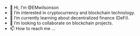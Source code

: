 - 👋 Hi, I’m @EMwilsonson
- 👀 I’m interested in cryptocurrency and blockchain technology.
- 🌱 I’m currently learning about decentralized finance (DeFi).
- 💞️ I’m looking to collaborate on blockchain projects.
- 📫 How to reach me ...

<!---
EMwilsonson/EMwilsonson is a ✨ special ✨ repository because its `README.md` (this file) appears on your GitHub profile.
You can click the Preview link to take a look at your changes.
--->
